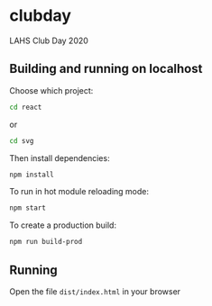 # clubday
LAHS Club Day 2020

## Building and running on localhost

Choose which project:
```sh
cd react
```
or
```sh
cd svg
```

Then install dependencies:

```sh
npm install
```

To run in hot module reloading mode:

```sh
npm start
```

To create a production build:

```sh
npm run build-prod
```

## Running

Open the file `dist/index.html` in your browser
